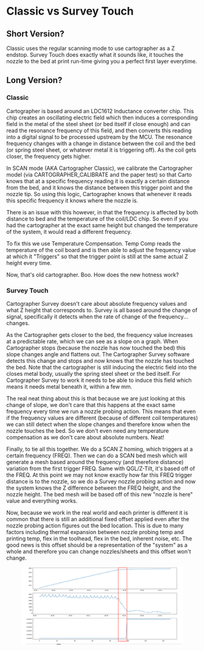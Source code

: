 # Classic vs Survey Touch

## Short Version?

Classic uses the regular scanning mode to use cartographer as a Z endstop. Survey Touch does exactly what it sounds like, it touches the nozzle to the bed at print run-time giving you a perfect first layer everytime.

## Long Version?

### Classic

Cartographer is based around an LDC1612 Inductance converter chip. This chip creates an oscillating electric field which then induces a corresponding field in the metal of the steel sheet (or bed itself if close enough) and can read the resonance frequency of this field, and then converts this reading into a digital signal to be processed upstream by the MCU. The resonance frequency changes with a change in distance between the coil and the bed (or spring steel sheet, or whatever metal it is triggering off). As the coil gets closer, the frequency gets higher.

In SCAN mode (AKA Cartographer Classic), we calibrate the Cartographer model (via CARTOGRAPHER\_CALIBRATE and the paper test) so that Carto knows that at a specific frequency reading it is exactly a certain distance from the bed, and it knows the distance between this trigger point and the nozzle tip. So using this logic, Cartographer knows that whenever it reads this specific frequency it knows where the nozzle is.

There is an issue with this however, in that the frequency is affected by both distance to bed and the temperature of the coil/LDC chip. So even if you had the cartographer at the exact same height but changed the temperature of the system, it would read a different frequency.

To fix this we use Temperature Compensation. Temp Comp reads the temperature of the coil board and is then able to adjust the frequency value at which it "Triggers" so that the trigger point is still at the same actual Z height every time.

Now, that's old cartographer. Boo. How does the new hotness work?

### Survey Touch

Cartographer Survey doesn't care about absolute frequency values and what Z height that corresponds to. Survey is all based around the change of signal, specifically it detects when the rate of change of the frequency... changes.

As the Cartographer gets closer to the bed, the frequency value increases at a predictable rate, which we can see as a slope on a graph. When Cartographer stops (because the nozzle has now touched the bed) this slope changes angle and flattens out. The Cartographer Survey software detects this change and stops and now knows that the nozzle has touched the bed. Note that the cartographer is still inducing the electric field into the closes metal body, usually the spring steel sheet or the bed itself. For Cartographer Survey to work it needs to be able to induce this field which means it needs metal beneath it, within a few mm.

The real neat thing about this is that because we are just looking at this change of slope, we don't care that this happens at the exact same frequency every time we run a nozzle probing action. This means that even if the frequency values are different (because of different coil temperatures) we can still detect when the slope changes and therefore know when the nozzle touches the bed. So we don't even need any temperature compensation as we don't care about absolute numbers. Neat!

Finally, to tie all this together. We do a SCAN Z homing, which triggers at a certain frequency (FREQ). Then we can do a SCAN bed mesh which will generate a mesh based around the frequency (and therefore distance) variation from the first trigger FREQ. Same with QGL/Z-Tilt, it's based off of the FREQ. At this point we may not know exactly how far this FREQ trigger distance is to the nozzle, so we do a Survey nozzle probing action and now the system knows the Z difference between the FREQ height, and the nozzle height. The bed mesh will be based off of this new "nozzle is here" value and everything works.

Now, because we work in the real world and each printer is different it is common that there is still an additional fixed offset applied even after the nozzle probing action figures out the bed location. This is due to many factors including thermal expansion between nozzle probing temp and printing temp, flex in the toolhead, flex in the bed, inherent noise, etc. The good news is this offset should be a representation of the "system" as a whole and therefore you can change nozzles/sheets and this offset won't change.

<figure><img src="../.gitbook/assets/image (9).png" alt=""><figcaption></figcaption></figure>
